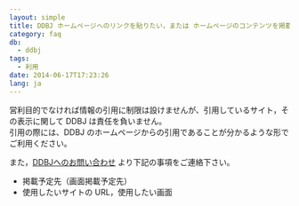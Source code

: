 ```yaml
---
layout: simple
title: DDBJ ホームページへのリンクを貼りたい，または ホームページのコンテンツを掲載したい
category: faq
db:
  - ddbj
tags: 
  - 利用
date: 2014-06-17T17:23:26
lang: ja
---
```




<p>営利目的でなければ情報の引用に制限は設けませんが、引用しているサイト，その表示に関して DDBJ は責任を負いません。<br>引用の際には、DDBJ のホームページからの引用であることが分かるような形でご利用ください。</p>
<p>また，<a href="/contact-ddbj.html#to-ddbj">DDBJへのお問い合わせ</a> より下記の事項をご連絡下さい。</p>
<ul>
  <li>掲載予定先（画面掲載予定先）</li>
  <li>使用したいサイトの URL，使用したい画面</li>
</ul>

